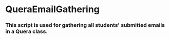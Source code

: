 # QueraEmailGathering

### This script is used for gathering all students' submitted emails in a Quera class.
